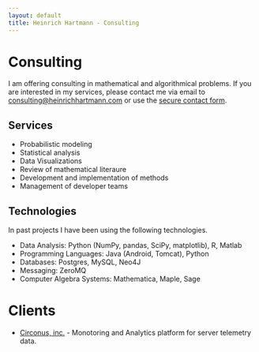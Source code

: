 ```yaml
---
layout: default
title: Heinrich Hartmann - Consulting
---
```


# Consulting

I am offering consulting in mathematical and algorithmical problems.
If you are interested in my services, please contact me via email to
<a href="mailto:consulting@heinrichhartmann.com">consulting@heinrichhartmann.com</a>
or use the <a href="#" onclick='javascript:window.open("https://encrypt.to/hartmann",
"_blank", "toolbar=no, scrollbars=no, resizable=yes, width=800,
height=650");'>secure contact form</a>.


## Services

* Probabilistic modeling
* Statistical analysis
* Data Visualizations
* Review of mathematical literaure
* Development and implementation of methods
* Management of developer teams

## Technologies

In past projects I have been using the following technologies.

* Data Analysis: Python (NumPy, pandas, SciPy, matplotlib), R, Matlab
* Programming Languages: Java (Android, Tomcat), Python
* Databases: Postgres, MySQL, Neo4J
* Messaging: ZeroMQ
* Computer Algebra Systems: Mathematica, Maple, Sage

# Clients

* [Circonus, inc.](http://www.circonus.com/) - Monotoring and Analytics platform for server telemetry data.